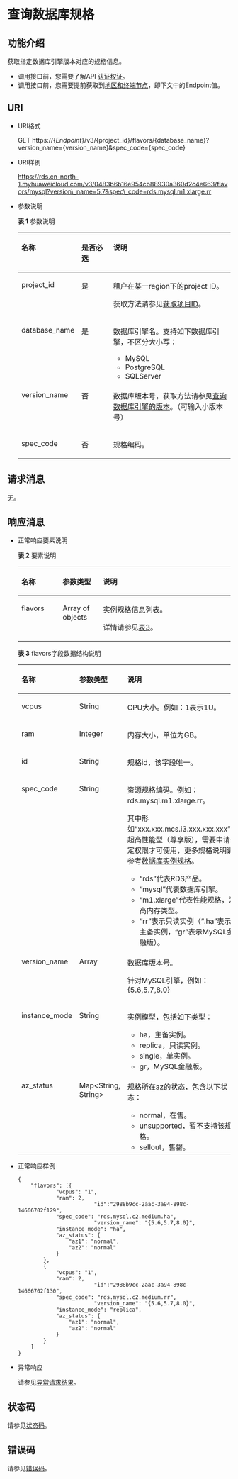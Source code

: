 # 查询数据库规格<a name="rds_06_0002"></a>

## 功能介绍<a name="section4850156117316"></a>

获取指定数据库引擎版本对应的规格信息。

-   调用接口前，您需要了解API  [认证权证](认证鉴权.md)。
-   调用接口前，您需要提前获取到[地区和终端节点](http://developer.huaweicloud.com/endpoint)，即下文中的Endpoint值。

## URI<a name="section28961517113719"></a>

-   URI格式

    GET https://\{_Endpoint_\}/v3/\{project\_id\}/flavors/\{database\_name\}?version\_name=\{version\_name\}&spec\_code=\{spec\_code\}

-   URI样例

    https://rds.cn-north-1.myhuaweicloud.com/v3/0483b6b16e954cb88930a360d2c4e663/flavors/mysql?version\_name=5.7&spec\_code=rds.mysql.m1.xlarge.rr


-   参数说明

    **表 1**  参数说明

    <a name="table4657088"></a>
    <table><thead align="left"><tr id="row60083059"><th class="cellrowborder" valign="top" width="20.979999999999997%" id="mcps1.2.4.1.1"><p id="p34889605"><a name="p34889605"></a><a name="p34889605"></a>名称</p>
    </th>
    <th class="cellrowborder" valign="top" width="16.55%" id="mcps1.2.4.1.2"><p id="p7485743"><a name="p7485743"></a><a name="p7485743"></a>是否必选</p>
    </th>
    <th class="cellrowborder" valign="top" width="62.470000000000006%" id="mcps1.2.4.1.3"><p id="p2365466"><a name="p2365466"></a><a name="p2365466"></a>说明</p>
    </th>
    </tr>
    </thead>
    <tbody><tr id="row57385070"><td class="cellrowborder" valign="top" width="20.979999999999997%" headers="mcps1.2.4.1.1 "><p id="p17679057"><a name="p17679057"></a><a name="p17679057"></a>project_id</p>
    </td>
    <td class="cellrowborder" valign="top" width="16.55%" headers="mcps1.2.4.1.2 "><p id="p22717550"><a name="p22717550"></a><a name="p22717550"></a>是</p>
    </td>
    <td class="cellrowborder" valign="top" width="62.470000000000006%" headers="mcps1.2.4.1.3 "><p id="p28182251"><a name="p28182251"></a><a name="p28182251"></a>租户在某一region下的project ID。</p>
    <p id="p181691757183820"><a name="p181691757183820"></a><a name="p181691757183820"></a>获取方法请参见<a href="获取项目ID.md">获取项目ID</a>。</p>
    </td>
    </tr>
    <tr id="row2864326155157"><td class="cellrowborder" valign="top" width="20.979999999999997%" headers="mcps1.2.4.1.1 "><p id="p41557789155220"><a name="p41557789155220"></a><a name="p41557789155220"></a>database_name</p>
    </td>
    <td class="cellrowborder" valign="top" width="16.55%" headers="mcps1.2.4.1.2 "><p id="p10737742155220"><a name="p10737742155220"></a><a name="p10737742155220"></a>是</p>
    </td>
    <td class="cellrowborder" valign="top" width="62.470000000000006%" headers="mcps1.2.4.1.3 "><p id="p64450739155220"><a name="p64450739155220"></a><a name="p64450739155220"></a>数据库引擎名。支持如下数据库引擎，不区分大小写：</p>
    <a name="ul924933143511"></a><a name="ul924933143511"></a><ul id="ul924933143511"><li>MySQL</li><li>PostgreSQL</li><li>SQLServer</li></ul>
    </td>
    </tr>
    <tr id="row4161445171"><td class="cellrowborder" valign="top" width="20.979999999999997%" headers="mcps1.2.4.1.1 "><p id="p516110417170"><a name="p516110417170"></a><a name="p516110417170"></a>version_name</p>
    </td>
    <td class="cellrowborder" valign="top" width="16.55%" headers="mcps1.2.4.1.2 "><p id="p116114111716"><a name="p116114111716"></a><a name="p116114111716"></a>否</p>
    </td>
    <td class="cellrowborder" valign="top" width="62.470000000000006%" headers="mcps1.2.4.1.3 "><p id="p31610414179"><a name="p31610414179"></a><a name="p31610414179"></a>数据库版本号，获取方法请参见<a href="查询数据库引擎的版本.md">查询数据库引擎的版本</a>。（可输入小版本号）</p>
    </td>
    </tr>
    <tr id="row115971435205310"><td class="cellrowborder" valign="top" width="20.979999999999997%" headers="mcps1.2.4.1.1 "><p id="p1959723516537"><a name="p1959723516537"></a><a name="p1959723516537"></a>spec_code</p>
    </td>
    <td class="cellrowborder" valign="top" width="16.55%" headers="mcps1.2.4.1.2 "><p id="p105971935105319"><a name="p105971935105319"></a><a name="p105971935105319"></a>否</p>
    </td>
    <td class="cellrowborder" valign="top" width="62.470000000000006%" headers="mcps1.2.4.1.3 "><p id="p10597235155311"><a name="p10597235155311"></a><a name="p10597235155311"></a>规格编码。</p>
    </td>
    </tr>
    </tbody>
    </table>


## 请求消息<a name="section36474591"></a>

无。

## 响应消息<a name="section59835867"></a>

-   正常响应要素说明

    **表 2**  要素说明

    <a name="table29752153"></a>
    <table><thead align="left"><tr id="row62070345"><th class="cellrowborder" valign="top" width="19.35%" id="mcps1.2.4.1.1"><p id="p61642077"><a name="p61642077"></a><a name="p61642077"></a>名称</p>
    </th>
    <th class="cellrowborder" valign="top" width="19.03%" id="mcps1.2.4.1.2"><p id="p26952341"><a name="p26952341"></a><a name="p26952341"></a>参数类型</p>
    </th>
    <th class="cellrowborder" valign="top" width="61.62%" id="mcps1.2.4.1.3"><p id="p35656026"><a name="p35656026"></a><a name="p35656026"></a>说明</p>
    </th>
    </tr>
    </thead>
    <tbody><tr id="row2456979"><td class="cellrowborder" valign="top" width="19.35%" headers="mcps1.2.4.1.1 "><p id="p64797609"><a name="p64797609"></a><a name="p64797609"></a>flavors</p>
    </td>
    <td class="cellrowborder" valign="top" width="19.03%" headers="mcps1.2.4.1.2 "><p id="p158510360232"><a name="p158510360232"></a><a name="p158510360232"></a>Array of objects</p>
    </td>
    <td class="cellrowborder" valign="top" width="61.62%" headers="mcps1.2.4.1.3 "><p id="p22140377"><a name="p22140377"></a><a name="p22140377"></a>实例规格信息列表。</p>
    <p id="p16922658102215"><a name="p16922658102215"></a><a name="p16922658102215"></a>详情请参见<a href="#table66531170">表3</a>。</p>
    </td>
    </tr>
    </tbody>
    </table>

    **表 3**  flavors字段数据结构说明

    <a name="table66531170"></a>
    <table><thead align="left"><tr id="row12984378"><th class="cellrowborder" valign="top" width="19.63%" id="mcps1.2.4.1.1"><p id="p45101667"><a name="p45101667"></a><a name="p45101667"></a>名称</p>
    </th>
    <th class="cellrowborder" valign="top" width="12.33%" id="mcps1.2.4.1.2"><p id="p29356372"><a name="p29356372"></a><a name="p29356372"></a>参数类型</p>
    </th>
    <th class="cellrowborder" valign="top" width="68.04%" id="mcps1.2.4.1.3"><p id="p29055926"><a name="p29055926"></a><a name="p29055926"></a>说明</p>
    </th>
    </tr>
    </thead>
    <tbody><tr id="row4719792"><td class="cellrowborder" valign="top" width="19.63%" headers="mcps1.2.4.1.1 "><p id="p95609428242"><a name="p95609428242"></a><a name="p95609428242"></a>vcpus</p>
    </td>
    <td class="cellrowborder" valign="top" width="12.33%" headers="mcps1.2.4.1.2 "><p id="p29373839"><a name="p29373839"></a><a name="p29373839"></a>String</p>
    </td>
    <td class="cellrowborder" valign="top" width="68.04%" headers="mcps1.2.4.1.3 "><p id="p30470722"><a name="p30470722"></a><a name="p30470722"></a>CPU大小。例如：1表示1U。</p>
    </td>
    </tr>
    <tr id="row5801050"><td class="cellrowborder" valign="top" width="19.63%" headers="mcps1.2.4.1.1 "><p id="p32321902251"><a name="p32321902251"></a><a name="p32321902251"></a>ram</p>
    </td>
    <td class="cellrowborder" valign="top" width="12.33%" headers="mcps1.2.4.1.2 "><p id="p9967070"><a name="p9967070"></a><a name="p9967070"></a>Integer</p>
    </td>
    <td class="cellrowborder" valign="top" width="68.04%" headers="mcps1.2.4.1.3 "><p id="p175975912613"><a name="p175975912613"></a><a name="p175975912613"></a>内存大小，单位为GB。</p>
    </td>
    </tr>
    <tr id="row679961301515"><td class="cellrowborder" valign="top" width="19.63%" headers="mcps1.2.4.1.1 "><p id="p7799213121515"><a name="p7799213121515"></a><a name="p7799213121515"></a>id</p>
    </td>
    <td class="cellrowborder" valign="top" width="12.33%" headers="mcps1.2.4.1.2 "><p id="p1679991311158"><a name="p1679991311158"></a><a name="p1679991311158"></a>String</p>
    </td>
    <td class="cellrowborder" valign="top" width="68.04%" headers="mcps1.2.4.1.3 "><p id="p18800113191519"><a name="p18800113191519"></a><a name="p18800113191519"></a>规格id，该字段唯一。</p>
    </td>
    </tr>
    <tr id="row18237015"><td class="cellrowborder" valign="top" width="19.63%" headers="mcps1.2.4.1.1 "><p id="p803253"><a name="p803253"></a><a name="p803253"></a>spec_code</p>
    </td>
    <td class="cellrowborder" valign="top" width="12.33%" headers="mcps1.2.4.1.2 "><p id="p65063572"><a name="p65063572"></a><a name="p65063572"></a>String</p>
    </td>
    <td class="cellrowborder" valign="top" width="68.04%" headers="mcps1.2.4.1.3 "><p id="p14244105293416"><a name="p14244105293416"></a><a name="p14244105293416"></a>资源规格编码。例如：rds.mysql.m1.xlarge.rr。</p>
    <p id="p8697352142619"><a name="p8697352142619"></a><a name="p8697352142619"></a>其中形如“xxx.xxx.mcs.i3.xxx.xxx.xxx”是超高性能型（尊享版），需要申请一定权限才可使用，更多规格说明请参考<a href="https://support.huaweicloud.com/productdesc-rds/zh-cn_topic_0043898355.html" target="_blank" rel="noopener noreferrer">数据库实例规格</a>。</p>
    <a name="ul12216011105918"></a><a name="ul12216011105918"></a><ul id="ul12216011105918"><li><span class="parmvalue" id="parmvalue136353217115"><a name="parmvalue136353217115"></a><a name="parmvalue136353217115"></a>“rds”</span>代表RDS产品。</li><li><span class="parmvalue" id="parmvalue0715115813017"><a name="parmvalue0715115813017"></a><a name="parmvalue0715115813017"></a>“mysql”</span>代表数据库引擎。</li><li><span class="parmvalue" id="parmvalue7179568013"><a name="parmvalue7179568013"></a><a name="parmvalue7179568013"></a>“m1.xlarge”</span>代表性能规格，为高内存类型。</li><li><span class="parmvalue" id="parmvalue26399198119"><a name="parmvalue26399198119"></a><a name="parmvalue26399198119"></a>“rr”</span>表示只读实例（<span class="parmvalue" id="parmvalue14401314165319"><a name="parmvalue14401314165319"></a><a name="parmvalue14401314165319"></a>“.ha”</span>表示主备实例，<span class="parmvalue" id="parmvalue9867254123014"><a name="parmvalue9867254123014"></a><a name="parmvalue9867254123014"></a>“gr”</span>表示MySQL金融版）。</li></ul>
    </td>
    </tr>
    <tr id="row6531183595419"><td class="cellrowborder" valign="top" width="19.63%" headers="mcps1.2.4.1.1 "><p id="p1153220353542"><a name="p1153220353542"></a><a name="p1153220353542"></a>version_name</p>
    </td>
    <td class="cellrowborder" valign="top" width="12.33%" headers="mcps1.2.4.1.2 "><p id="p11532135165412"><a name="p11532135165412"></a><a name="p11532135165412"></a>Array</p>
    </td>
    <td class="cellrowborder" valign="top" width="68.04%" headers="mcps1.2.4.1.3 "><p id="p17751134302316"><a name="p17751134302316"></a><a name="p17751134302316"></a>数据库版本号。</p>
    <p id="p7532183565414"><a name="p7532183565414"></a><a name="p7532183565414"></a>针对MySQL引擎，例如：{5.6,5.7,8.0}</p>
    </td>
    </tr>
    <tr id="row821651732516"><td class="cellrowborder" valign="top" width="19.63%" headers="mcps1.2.4.1.1 "><p id="p12168175255"><a name="p12168175255"></a><a name="p12168175255"></a>instance_mode</p>
    </td>
    <td class="cellrowborder" valign="top" width="12.33%" headers="mcps1.2.4.1.2 "><p id="p621615176251"><a name="p621615176251"></a><a name="p621615176251"></a>String</p>
    </td>
    <td class="cellrowborder" valign="top" width="68.04%" headers="mcps1.2.4.1.3 "><p id="p227871816573"><a name="p227871816573"></a><a name="p227871816573"></a>实例模型，包括如下类型：</p>
    <a name="ul1328613207570"></a><a name="ul1328613207570"></a><ul id="ul1328613207570"><li>ha，主备实例。</li><li>replica，只读实例。</li><li>single，单实例。</li><li>gr，MySQL金融版。</li></ul>
    </td>
    </tr>
    <tr id="row13887256172319"><td class="cellrowborder" valign="top" width="19.63%" headers="mcps1.2.4.1.1 "><p id="p722175112411"><a name="p722175112411"></a><a name="p722175112411"></a>az_status</p>
    </td>
    <td class="cellrowborder" valign="top" width="12.33%" headers="mcps1.2.4.1.2 "><p id="p12213514242"><a name="p12213514242"></a><a name="p12213514242"></a>Map&lt;String, String&gt;</p>
    </td>
    <td class="cellrowborder" valign="top" width="68.04%" headers="mcps1.2.4.1.3 "><p id="p172295182411"><a name="p172295182411"></a><a name="p172295182411"></a>规格所在az的状态，包含以下状态：</p>
    <a name="ul192219516243"></a><a name="ul192219516243"></a><ul id="ul192219516243"><li>normal，在售。</li><li>unsupported，暂不支持该规格。</li><li>sellout，售罄。</li></ul>
    </td>
    </tr>
    </tbody>
    </table>


-   正常响应样例

    ```
    {
    	"flavors": [{
    			"vcpus": "1",
    			"ram": 2,
                            "id":"2988b9cc-2aac-3a94-898c-14666702f129",
    			"spec_code": "rds.mysql.c2.medium.ha",
                            "version_name": "{5.6,5.7,8.0}",
    			"instance_mode": "ha",
    			"az_status": {
    				"az1": "normal",
    				"az2": "normal"
    			}
    		},
    		{
    			"vcpus": "1",
    			"ram": 2,
                            "id":"2988b9cc-2aac-3a94-898c-14666702f130",
    			"spec_code": "rds.mysql.c2.medium.rr",
                            "version_name": "{5.6,5.7,8.0}",
    			"instance_mode": "replica",
    			"az_status": {
    				"az1": "normal",
    				"az2": "normal"
    			}
    		}
    	]
    }
    ```

-   异常响应

    请参见[异常请求结果](异常请求结果.md)。


## 状态码<a name="section4778540915440"></a>

请参见[状态码](状态码.md)。

## 错误码<a name="section946032144017"></a>

请参见[错误码](错误码.md)。

